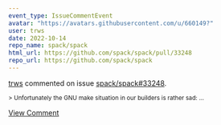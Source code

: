 ```yaml
---
event_type: IssueCommentEvent
avatar: "https://avatars.githubusercontent.com/u/660149?"
user: trws
date: 2022-10-14
repo_name: spack/spack
html_url: https://github.com/spack/spack/pull/33248
repo_url: https://github.com/spack/spack
---
```


<a href='https://github.com/trws' target='_blank'>trws</a> commented on issue <a href='https://github.com/spack/spack/pull/33248' target='_blank'>spack/spack#33248</a>.

<small>> Unfortunately the GNU make situation in our builders is rather sad:...</small>

<a href='https://github.com/spack/spack/pull/33248' target='_blank'>View Comment</a>